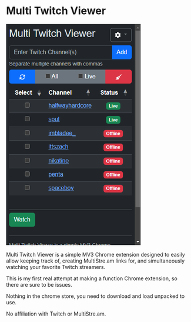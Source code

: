 Multi Twitch Viewer
===================

![Example Screenshot](docs/example-screenshot.png)

Multi Twitch Viewer is a simple MV3 Chrome extension designed to easily allow keeping track of, creating MultiStre.am links for, and simultaneously watching your favorite Twitch streamers.

This is my first real attempt at making a function Chrome extension, so there are sure to be issues.

Nothing in the chrome store, you need to download and load unpacked to use.

No affiliation with Twitch or MultiStre.am.

